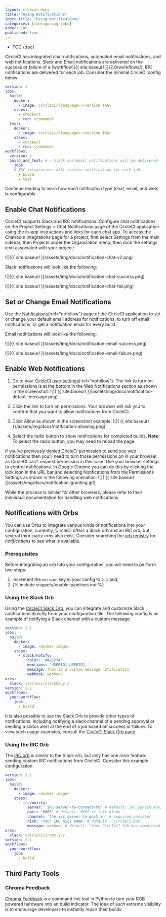 ```yaml
---
layout: classic-docs
title: "Using Notifications"
short-title: "Using Notifications"
categories: [configuring-jobs]
order: 100
published: true
---
```


* TOC
{:toc}


CircleCI has integrated chat notifications, automated email notifications, and
web notifications. Slack and Email notifications are delivered on the success or failure of a
[workflow]({{ site.baseurl }}/2.0/workflows/). IRC notifications are
delivered for each job. Consider the minimal CircleCI config below:


```yaml
version: 2
jobs:
  build:
    docker:
      - image: circleci/<language>:<version TAG>
    steps:
      - checkout
      - run: <command>
  test:
    docker:
      - image: circleci/<language>:<version TAG>
    steps:
      - checkout
      - run: <command>
workflows:
  version: 2
  build_and_test: # < Slack and Email notifications will be delivered for workflows
    jobs:
    # IRC integrations will receive notification for each job.
      - build
      - test
```

Continue reading to learn how each notification type (chat, email, and web) is configurable.

## Enable Chat Notifications

CircleCI supports Slack and IRC notifications. Configure chat notifications on the Project Settings > Chat Notifications page of the CircleCI application using the in-app instructions and links for each chat app. To access the Chatroom Integrations page for a project, first select Settings from the main sidebar, then Projects under the Organization menu, then click the settings icon associated with your project:

![]({{ site.baseurl }}/assets/img/docs/notification-chat-v2.png)

Slack notifications will look like the following:

![]({{ site.baseurl }}/assets/img/docs/notification-chat-success.png)

![]({{ site.baseurl }}/assets/img/docs/notification-chat-fail.png)


## Set or Change Email Notifications
Use the [Notifications](https://circleci.com/account/notifications){:rel="nofollow"} page of the CircleCI application to set or change your default email address for notifications, to turn off email notifications, or get a notification email for every build.

Email notifications will look like the following:

![]({{ site.baseurl }}/assets/img/docs/notification-email-success.png)

![]({{ site.baseurl }}/assets/img/docs/notification-email-failure.png)

## Enable Web Notifications

1. Go to your [CircleCI user settings](https://circleci.com/account/notifications){:rel="nofollow"}. The link to turn on permissions is at the bottom in the Web Notifications section as shown in the screenshot:
![](  {{ site.baseurl }}/assets/img/docs/notification-default-message.png)

2. Click the link to turn on permissions. Your browser will ask you to confirm that you want to allow notifications from CircleCI.

3. Click Allow as shown in the screenshot example.
![](  {{ site.baseurl }}/assets/img/docs/notification-allowing.png)

4. Select the radio button to show notifications for completed builds. **Note:** To select the radio button, you may need to reload the page.

If you've previously denied CircleCI permission to send you web notifications
then you'll need to turn those permissions on in your browser, as CircleCI can't
request permission in this case. Use your browser settings to control notifications. In Google Chrome you can do this by clicking the lock icon in the URL bar and selecting Notifications from the Permissions Settings as shown in the following animation:
![](  {{ site.baseurl }}/assets/img/docs/notification-granting.gif)

While the process is similar for other browsers, please refer to their individual
documentation for handling web notifications.

## Notifications with Orbs

You can use Orbs to integrate various kinds of notifications into your configuration; currently, CircleCI offers a Slack orb and an IRC orb, but several third-party orbs also exist. Consider searching the [orb registry](https://circleci.com/orbs/registry/?query=notification&filterBy=all) for _notifications_ to see what is available.

### Prerequisites

Before integrating an orb into your configuration, you will need to perform two steps: 

1. Increment the `version` key in your config to `2.1` and; 
2. {% include snippets/enable-pipelines.md %}

### Using the Slack Orb

Using the [CircleCI Slack Orb](https://circleci.com/orbs/registry/orb/circleci/slack), you can integrate and customize Slack notifications directly from your configuration file. The following config is an example of notifying a Slack channel with a custom message:

```yaml
version: 2.1
jobs:
  build:
    docker:
      - image: <docker image>
    steps:
      - slack/notify:
          color: '#42e2f4'
          mentions: 'USERID1,USERID2,'
          message: This is a custom message notification
          webhook: webhook
orbs:
  slack: circleci/slack@x.y.z
version: 2.1
workflows:
  your-workflow:
    jobs:
      - build
```

It is also possible to use the Slack Orb to provide other types of notifications, including notifying a slack channel of a pending approval or sending a status alert at the end of a job based on success or failure. To view such usage examples, consult the [CircleCI Slack Orb page](https://circleci.com/orbs/registry/orb/circleci/slack).

### Using the IRC Orb

The [IRC orb](https://circleci.com/orbs/registry/orb/circleci/irc) is similar to the Slack orb, but only has one main feature: sending custom IRC notifications from CircleCI. Consider this example configuration:

```yaml
version: 2.1
jobs:
  build:
    docker:
      - image: <docker image>
    steps:
      - irc/notify:
          server: 'IRC-server-to-connect-to' # default: IRC_SERVER environment varible.
          port: '6667' # default: 6667 if left blank.
          channel: 'the irc server to post in' # required parmater
          nick: 'Your IRC nick name' # default: `circleci-bot`
          message: webhook # default: "Your CircleCI Job has completed."
orbs:
  slack: circleci/irc@x.y.z
version: 2.1
workflows:
  your-workflow:
    jobs:
      - build
```

## Third Party Tools

### Chroma Feedback

[Chroma Feedback](https://github.com/redaxmedia/chroma-feedback) is a command line tool in Python to turn your RGB powered hardware into an build indicator. The idea of such extreme visibility is to encourage developers to instantly repair their builds.
